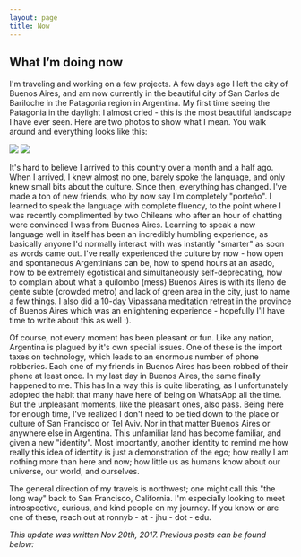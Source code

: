 ```yaml
---
layout: page
title: Now
---
```


## What I’m doing now

I'm traveling and working on a few projects. A few days ago I left the city of Buenos Aires, and am now currently in the beautiful city of San Carlos de Bariloche in the Patagonia region in Argentina. My first time seeing the Patagonia in the daylight I almost cried - this is the most beautiful landscape I have ever seen. Here are two photos to show what I mean. You walk around and everything looks like this:

<!-- ![](/_data/photos/patagonia1.jpg)

![](/_data/photos/patagonia2.jpg) -->

<img src="../public/photos/patagonia1.jpg">

<img src="../public/photos/patagonia2.jpg">

It's hard to believe I arrived to this country over a month and a half ago. When I arrived, I knew almost no one, barely spoke the language, and only knew small bits about the culture. Since then, everything has changed. I've made a ton of new friends, who by now say I'm completely "porteño". I learned to speak the language with complete fluency, to the point where I was recently complimented by two Chileans who after an hour of chatting were convinced I was from Buenos Aires. Learning to speak a new language well in itself has been an incredibly humbling experience, as basically anyone I'd normally interact with was instantly "smarter" as soon as words came out. I've really experienced the culture by now - how open and spontaneous Argentinians can be, how to spend hours at an asado, how to be extremely egotistical and simultaneously self-deprecating, how to complain about what a quilombo (mess) Buenos Aires is with its lleno de gente subte (crowded metro) and lack of green area in the city, just to name a few things. I also did a 10-day Vipassana meditation retreat in the province of Buenos Aires which was an enlightening experience - hopefully I'll have time to write about this as well :).

Of course, not every moment has been pleasant or fun. Like any nation, Argentina is plagued by it's own special issues. One of these is the import taxes on technology, which leads to an enormous number of phone robberies. Each one of my friends in Buenos Aires has been robbed of their phone at least once. In my last day in Buenos Aires, the same finally happened to me. This has In a way this is quite liberating, as I unfortunately adopted the habit that many have here of being on WhatsApp all the time. But the unpleasant moments, like the pleasant ones, also pass. Being here for enough time, I've realized I don't need to be tied down to the place or culture of San Francisco or Tel Aviv. Nor in that matter Buenos Aires or anywhere else in Argentina. This unfamiliar land has become familiar, and given a new "identity". Most importantly, another identity to remind me how really this idea of identity is just a demonstration of the ego; how really I am nothing more than here and now; how little us as humans know about our universe, our world, and ourselves.

The general direction of my travels is northwest; one might call this "the long way" back to San Francisco, California. I'm especially looking to meet introspective, curious, and kind people on my journey. If you know or are one of these, reach out at ronnyb - at - jhu - dot - edu.

*This update was written Nov 20th, 2017. Previous posts can be found below:*